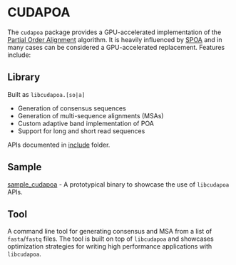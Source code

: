 # CUDAPOA

The `cudapoa` package provides a GPU-accelerated implementation of the [Partial Order Alignment](https://simpsonlab.github.io/2015/05/01/understanding-poa/)
algorithm. It is heavily influenced by [SPOA](https://github.com/rvaser/spoa) and in many cases can be considered a GPU-accelerated replacement. Features include:

## Library
Built as `libcudapoa.[so|a]`

* Generation of consensus sequences
* Generation of multi-sequence alignments (MSAs)
* Custom adaptive band implementation of POA
* Support for long and short read sequences

APIs documented in [include](include/claraparabricks/genomeworks/cudapoa) folder.

## Sample
[sample_cudapoa](samples/sample_cudapoa.cpp) - A prototypical binary to showcase the use of `libcudapoa` APIs.

## Tool

A command line tool for generating consensus and MSA from a list of `fasta`/`fastq` files. The tool
is built on top of `libcudapoa` and showcases optimization strategies for writing high performance
applications with `libcudapoa`.

